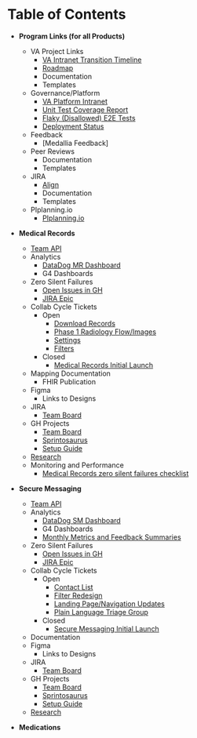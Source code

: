 # Table of Contents

* **Program Links (for all Products)**
    * VA Project Links
        * [VA Intranet Transition Timeline](https://vaww.va.gov/MYHEALTHEVET/VAgov_Transition_Timeline.asp)
        * [Roadmap](https://dvagov.sharepoint.com/:x:/r/sites/HealthApartment/Shared%20Documents/Planning/MHV%20on%20VA.gov%20Roadmap.xlsx?d=w51d1cea2ff1947f092fb04b78bbe9dad&csf=1&web=1&e=bQpMXU&nav=MTVfezAwMDAwMDAwLTAwMDEtMDAwMC0wMDAwLTAwMDAwMDAwMDAwMH0)
        * Documentation
        * Templates      
    * Governance/Platform
        * [VA Platform Intranet](https://depo-platform-documentation.scrollhelp.site/)
        * [Unit Test Coverage Report](https://department-of-veterans-affairs.github.io/veteran-facing-services-tools/frontend-support-dashboard/unit-test-coverage-report/)
        * [Flaky (Disallowed) E2E Tests](https://depo-platform-documentation.scrollhelp.site/developer-docs/currently-disallowed-cypress-test-specs-on-va-gov)
        * [Deployment Status](https://department-of-veterans-affairs.github.io/veteran-facing-services-tools/frontend-support-dashboard/)
    * Feedback
        * [Medallia Feedback]
    * Peer Reviews
        * Documentation
        * Templates
    * JIRA
        * [Align](https://align.devops.va.gov/login)
        * Documentation
        * Templates
    * PIplanning.io
        * [PIplanning.io](https://pip.apps.vapo-aws.va.gov?company=department-of-veterans-affairs)
     

* **Medical Records**
    * [Team API](https://dsva.slack.com/docs/T03FECE8V/F07LLA6155E)
    * Analytics
        * [DataDog MR Dashboard](https://vagov.ddog-gov.com/dashboard/8tk-8fe-cin/mhv-medical-records?refresh_mode=sliding&from_ts=1696699383284&to_ts=1699291383284&live=true)
        * G4 Dashboards
    * Zero Silent Failures
        * [Open Issues in GH](https://github.com/department-of-veterans-affairs/va.gov-team/issues?q=is%3Aissue%20state%3Aopen%20label%3Azero-silent-failures%20label%3Amhv-medical-records)
        * [JIRA Epic](https://jira.devops.va.gov/browse/MHV-62180)
    * Collab Cycle Tickets
        * Open
          - [Download Records](https://github.com/department-of-veterans-affairs/va.gov-team/issues/92340)
          - [Phase 1 Radiology Flow/Images](https://github.com/department-of-veterans-affairs/va.gov-team/issues/95081)
          - [Settings](https://github.com/department-of-veterans-affairs/va.gov-team/issues/95082)
          - [Filters](https://github.com/department-of-veterans-affairs/va.gov-team/issues/95083)
        * Closed
          - [Medical Records Initial Launch](https://github.com/department-of-veterans-affairs/va.gov-team/issues/53454)
    * Mapping Documentation
        * FHIR Publication
    * Figma
        * Links to Designs
    * JIRA
        * [Team Board](https://jira.devops.va.gov/secure/RapidBoard.jspa?rapidView=8181&view=planning.nodetail&selectedIssue=MHV-61637&epics=visible&issueLimit=100#)
    * GH Projects
        * [Team Board](https://github.com/orgs/department-of-veterans-affairs/projects/1544/)
        * [Sprintosaurus](https://va-reports.boehs.com/)
        * [Setup Guide](https://dsva.slack.com/docs/T03FECE8V/F07TR9N5XRT)
    * [Research](https://github.com/department-of-veterans-affairs/va.gov-team/tree/master/products/health-care/digital-health-modernization/mhv-to-va.gov/medical-records/research/)
    * Monitoring and Performance
      * [Medical Records zero silent failures checklist](https://github.com/department-of-veterans-affairs/va.gov-team/blob/master/products/health-care/digital-health-modernization/mhv-to-va.gov/medical-records/monitoring/zero-silent-failures-checklist.md)
      

* **Secure Messaging**
    * [Team API](https://dsva.slack.com/docs/T03FECE8V/F07L293QFGV)
     * Analytics
        * [DataDog SM Dashboard](https://app.ddog-gov.com/sb/f327ad72-c02a-11ec-a50a-da7ad0900007-07e313c672cdf0fcd59ceb5c25b4c31c?refresh_mode=sliding&from_ts=1691515174056&to_ts=1699291174056&live=true)
        * G4 Dashboards
        * [Monthly Metrics and Feedback Summaries](https://github.com/department-of-veterans-affairs/va.gov-team/tree/master/products/health-care/digital-health-modernization/mhv-to-va.gov/secure-messaging/analytics)
    * Zero Silent Failures
        * [Open Issues in GH](https://github.com/department-of-veterans-affairs/va.gov-team/issues?q=is%3Aissue%20state%3Aopen%20label%3Azero-silent-failures%20label%3AMHV-Secure-Messaging)
        * [JIRA Epic](https://jira.devops.va.gov/browse/MHV-62179)
    * Collab Cycle Tickets
        * Open
          - [Contact List](https://github.com/department-of-veterans-affairs/va.gov-team/issues/90850)
          - [Filter Redesign](https://github.com/department-of-veterans-affairs/va.gov-team/issues/90138)
          - [Landing Page/Navigation Updates](https://github.com/department-of-veterans-affairs/va.gov-team/issues/90137)
          - [Plain Language Triage Group](https://github.com/department-of-veterans-affairs/va.gov-team/issues/89985)
        * Closed
          - [Secure Messaging Initial Launch](https://github.com/department-of-veterans-affairs/va.gov-team/issues/51115)
    * Documentation
    * Figma
        * Links to Designs
    * JIRA
        * [Team Board](https://jira.devops.va.gov/secure/RapidBoard.jspa?rapidView=1094&view=planning.nodetail&epics=visible&issueLimit=100&selectedEpic=MHV-57849#)
    * GH Projects
        * [Team Board](https://github.com/orgs/department-of-veterans-affairs/projects/1545)
        * [Sprintosaurus](https://va-reports.boehs.com/)
        * [Setup Guide](https://dsva.slack.com/docs/T03FECE8V/F07TR9N5XRT)
    * [Research](https://github.com/department-of-veterans-affairs/va.gov-team/tree/master/products/health-care/digital-health-modernization/mhv-to-va.gov/secure-messaging/research)
      

* **Medications**

